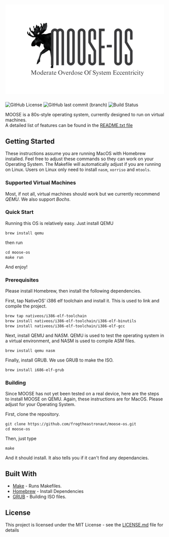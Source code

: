 <h1 align="center"><img src="./resources/moose-logo.png"/></h1>

![GitHub License](https://img.shields.io/github/license/frogtheastronaut/moose-os)  ![GitHub last commit (branch)](https://img.shields.io/github/last-commit/frogtheastronaut/moose-os/main) ![Build Status](https://github.com/frogtheastronaut/moose-os/actions/workflows/build.yml/badge.svg)

MOOSE is a 80s-style operating system, currently designed to run on virtual machines. \
A detailed list of features can be found in the [README.txt file](./README.txt)

## Getting Started

These instructions assume you are running MacOS with Homebrew installed. Feel free to adjust these commands so they can work on your Operating System. 
The Makefile will automatically adjust if you are running on Linux. Users on Linux
only need to install `nasm`, `xorriso` and `mtools`.

### Supported Virtual Machines
Most, if not all, virtual machines should work but we currently recommend *QEMU*. We
also support *Bochs*.

### Quick Start

Running this OS is relatively easy. Just install QEMU

```shell
brew install qemu
```
then run

```shell
cd moose-os
make run
```

And enjoy!

### Prerequisites

Please install Homebrew, then install the following dependencies.

First, tap NativeOS' i386 elf toolchain and install it. This is used to link and compile the project.

```shell
brew tap nativeos/i386-elf-toolchain
brew install nativeos/i386-elf-toolchain/i386-elf-binutils
brew install nativeos/i386-elf-toolchain/i386-elf-gcc
```

Next, install QEMU and NASM. QEMU is used to test the operating system in a virtual environment, and NASM is used to compile ASM files.

```shell
brew install qemu nasm
```

Finally, install GRUB. We use GRUB to make the ISO.

```shell
brew install i686-elf-grub
```

### Building

Since MOOSE has not yet been tested on a real device, here are the steps to install MOOSE on QEMU. Again, these instructions are for MacOS. Please adjust for your Operating System.

First, clone the repository.

```shell
git clone https://github.com/frogtheastronaut/moose-os.git
cd moose-os
```

Then, just type

```shell
make
```

And it should install. It also tells you if it can't find any dependancies.

## Built With

- [Make](https://www.gnu.org/software/make/) - Runs Makefiles.
- [Homebrew](https://brew.sh/) - Install Dependencies
- [GRUB](https://www.gnu.org/software/grub/) - Building ISO files.

## License

This project is licensed under the MIT License - see the [LICENSE.md](LICENSE) file for details
